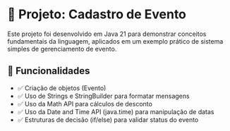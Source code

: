 # 📌 Projeto: Cadastro de Evento

Este projeto foi desenvolvido em Java 21 para demonstrar conceitos fundamentais da linguagem, aplicados em um exemplo prático de sistema simples de gerenciamento de evento.

## 🧩 Funcionalidades

- ✅ Criação de objetos (Evento)
- ✅ Uso de Strings e StringBuilder para formatar mensagens
- ✅ Uso da Math API para cálculos de desconto
- ✅ Uso da Date and Time API (java.time) para manipulação de datas
- ✅ Estruturas de decisão (if/else) para validar status do evento
